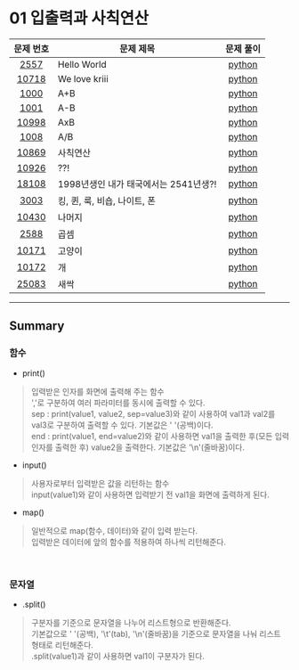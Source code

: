 # 01 입출력과 사칙연산

|문제 번호|문제 제목|문제 풀이|
|:---:|---|:---:|
[2557](https://www.acmicpc.net/problem/2557)|Hello World|[python](2557.py)
[10718](https://www.acmicpc.net/problem/10718)|We love kriii|[python](10718.py)
[1000](https://www.acmicpc.net/problem/1000)|A+B|[python](1000.py)
[1001](https://www.acmicpc.net/problem/1001)|A-B|[python](1001.py)
[10998](https://www.acmicpc.net/problem/10998)|AxB|[python](10998.py)
[1008](https://www.acmicpc.net/problem/1008)|A/B|[python](1008.py)
[10869](https://www.acmicpc.net/problem/10869)|사칙연산|[python](10869.py)
[10926](https://www.acmicpc.net/problem/10926)|??!|[python](10926.py)
[18108](https://www.acmicpc.net/problem/18108)|1998년생인 내가 태국에서는 2541년생?!|[python](18108.py)
[3003](https://www.acmicpc.net/problem/3003)|킹, 퀸, 룩, 비숍, 나이트, 폰|[python](3003.py)
[10430](https://www.acmicpc.net/problem/10430)|나머지|[python](10430.py)
[2588](https://www.acmicpc.net/problem/2588)|곱셈|[python](2588.py)
[10171](https://www.acmicpc.net/problem/10171)|고양이|[python](10171.py)
[10172](https://www.acmicpc.net/problem/10172)|개|[python](10172.py)
[25083](https://www.acmicpc.net/problem/25083)|새싹|[python](25083.py)

---

## Summary

### **함수**

- print()

> 입력받은 인자를 화면에 출력해 주는 함수<br>
 ','로 구분하여 여러 파라미터를 동시에 출력할 수 있다.<br>
 sep : print(value1, value2, sep=value3)와 같이 사용하여 val1과 val2를 val3로 구분하여 출력할 수 있다. 기본값은 ' '(공백)이다.<br>
 end : print(value1, end=value2)와 같이 사용하면 val1을 출력한 후(모든 입력 인자를 출력한 후) value2을 출력한다. 기본값은 '\n'(줄바꿈)이다.<br>

- input()

> 사용자로부터 입력받은 값을 리턴하는 함수<br>
 input(value1)와 같이 사용하면 입력받기 전 val1을 화면에 출력하게 된다.<br>

- map()

> 일반적으로 map(함수, 데이터)와 같이 입력 받는다.<br>
 입력받은 데이터에 앞의 함수를 적용하여 하나씩 리턴해준다.<br>

<br>

### **문자열**

- .split()

> 구분자를 기준으로 문자열을 나누어 리스트형으로 반환해준다.<br>
 기본값으로 ' '(공백), '\t'(tab), '\n'(줄바꿈)을 기준으로 문자열을 나눠 리스트 형태로 리턴해준다.<br>
 .split(value1)과 같이 사용하면 val1이 구분자가 된다.<br>